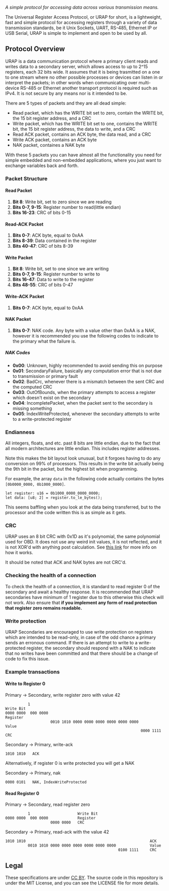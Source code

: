 *A simple protocol for accessing data across various transmission means.*

The Universal Register Access Protocol, or URAP for short, is a lightweight,
fast and simple protocol for accessing registers through a variety of data
transmission standards, be it Unix Sockets, UART, RS-485, Ethernet IP or USB
Serial, URAP is simple to implement and open to be used by all.

## Protocol Overview
URAP is a data communication protocol where a primary client reads and writes
data to a secondary server, which allows access to up to 2^15 registers, each
32 bits wide. It assumes that it is being trasmitted on a one to one stream
where no other possible processes or devices can listen in or interpret the
packets; in other words when communicating over multi-device RS-485 or Ethernet
another transport protocol is required such as IPv4. It is not secure by any
means nor is it intended to be.

There are 5 types of packets and they are all dead simple:

 * Read packet, which has the WRITE bit set to zero, contain the WRITE bit,
 the 15 bit register address, and a CRC
 * Write packet, which has the WRITE bit set to one, contains the WRITE bit,
 the 15 bit register address, the data to write, and a CRC
 * Read ACK packet, contains an ACK byte, the data read, and a CRC
 * Write ACK packet, contains an ACK byte
 * NAK packet, containes a NAK byte

With these 5 packets you can have almost all the functionality you need for
simple embedded and non-embedded applications, where you just want to exchange
variables back and forth.

### Packet Structure

#### Read Packet

 1. **Bit 8**: Write bit, set to zero since we are reading
 2. **Bits 0-7, 9-15**: Register number to read(little endian)
 3. **Bits 16-23**: CRC of bits 0-15

#### Read-ACK Packet

 1. **Bits 0-7**: ACK byte, equal to 0xAA
 2. **Bits 8-39**: Data contained in the register
 3. **Bits 40-47**: CRC of bits 8-39

#### Write Packet

 1. **Bit 8**: Write bit, set to one since we are writing
 2. **Bits 0-7, 9-15**: Register number to write to
 3. **Bits 16-47**: Data to write to the register
 3. **Bits 48-55**: CRC of bits 0-47

#### Write-ACK Packet

 1. **Bits 0-7**: ACK byte, equal to 0xAA

#### NAK Packet

 1. **Bits 0-7**: NAK code. Any byte with a value other than 0xAA is a NAK,
 however it is recommended you use the following codes to indicate to the
 primary what the failure is.

##### NAK Codes
 * **0x00**: Unknown, highly recommended to avoid sending this on purpose
 * **0x01**: SecondaryFailure, basically any computation error that is not due
 to transmission or primary fault
 * **0x02**: BadCrc, whenever there is a mismatch between the sent CRC and the
 computed CRC
 * **0x03**: OutOfBounds, when the primary attempts to access a register which
 doesn't exist on the secondary
 * **0x04**: IncompletePacket, when the packet sent to the secondary is missing
 something
 * **0x05**: IndexWriteProtected, whenever the secondary attempts to write to a
 write-protected register

### Endianness

All integers, floats, and etc. past 8 bits are little endian, due to the
fact that all modern architectures are little endian. This includes register
addresses.

Note this makes the bit layout look unusual, but it forgoes having to do any
conversion on 99% of processors. This results in the write bit actually
being the 9th bit in the packet, but the highest bit when programming.

For example, the array `data` in the following code actually contains the
bytes `[0b0000_0000, 0b1000_0000]`.

```text
let register: u16 = 0b1000_0000_0000_0000;
let data: [u8; 2] = register.to_le_bytes();
```

This seems baffling when you look at the data being transferred, but to the
processor and the code written this is as simple as it gets.

### CRC

URAP uses an 8 bit CRC with 0x1D as it's polynomial, the same polynomial used
for OBD. It does not use any weird init values, it is not reflected, and it is
not XOR'd with anything post calculation. See
[this link](http://www.sunshine2k.de/articles/coding/crc/understanding_crc.html)
for more info on how it works.

It should be noted that ACK and NAK bytes are not CRC'd.

### Checking the health of a connection

To check the health of a connection, it is standard to read register 0 of the
secondary and await a healthy response. It is recommended that URAP secondaries
have minimum of 1 register due to this otherwise this check will not work. Also
ensure that **if you implement any form of read protection that register zero
remains readable.**

### Write protection

URAP Secondaries are encouraged to use write protection on registers which are
intended to be read-only, in case of the odd chance a primary sends an erronous
command. If there is an attempt to write to a write-protected register, the
secondary should respond with a NAK to indicate that no writes have been
committed and that there should be a change of code to fix this issue.

### Example transactions

#### Write to Register 0

Primary -> Secondary, write register zero with value 42
```text
          1                                                             Write Bit
0000 0000  000 0000                                                     Register
                    0010 1010 0000 0000 0000 0000 0000 0000             Value
                                                            0000 1111   CRC
```

Secondary -> Primary, write-ack
```text
1010 1010   ACK
```

Alternatively, if register 0 is write protected you will get a NAK


Secondary -> Primary, nak

```text
0000 0101   NAK, IndexWriteProtected
```

#### Read Register 0

Primary -> Secondary, read register zero
```text
          1                     Write Bit
0000 0000  000 0000             Register
                    0000 0000   CRC
```

Secondary -> Primary, read-ack with the value 42
```text
1010 1010                                                       ACK
          0010 1010 0000 0000 0000 0000 0000 0000               Value
                                                  0100 1111     CRC
```

## Legal

These specifications are under
[CC BY](https://creativecommons.org/licenses/by/4.0/). The source code in this
repository is under the MIT License, and you can see the LICENSE file for more
details.
